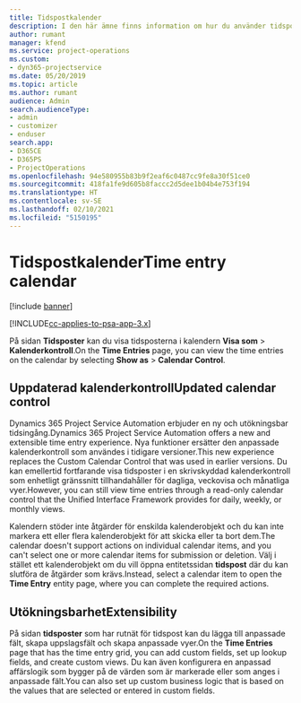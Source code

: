 ```yaml
---
title: Tidspostkalender
description: I den här ämne finns information om hur du använder tidspostkalendern.
author: rumant
manager: kfend
ms.service: project-operations
ms.custom:
- dyn365-projectservice
ms.date: 05/20/2019
ms.topic: article
ms.author: rumant
audience: Admin
search.audienceType:
- admin
- customizer
- enduser
search.app:
- D365CE
- D365PS
- ProjectOperations
ms.openlocfilehash: 94e580955b83b9f2eaf6c0487cc9fe8a30f51ce0
ms.sourcegitcommit: 418fa1fe9d605b8faccc2d5dee1b04b4e753f194
ms.translationtype: HT
ms.contentlocale: sv-SE
ms.lasthandoff: 02/10/2021
ms.locfileid: "5150195"
---
```

# <a name="time-entry-calendar"></a><span data-ttu-id="346f4-103">Tidspostkalender</span><span class="sxs-lookup"><span data-stu-id="346f4-103">Time entry calendar</span></span>

[!include [banner](../includes/psa-now-project-operations.md)]

[!INCLUDE[cc-applies-to-psa-app-3.x](../includes/cc-applies-to-psa-app-3x.md)]

<span data-ttu-id="346f4-104">På sidan **Tidsposter** kan du visa tidsposterna i kalendern **Visa som** \> **Kalenderkontroll**.</span><span class="sxs-lookup"><span data-stu-id="346f4-104">On the **Time Entries** page, you can view the time entries on the calendar by selecting **Show as** \> **Calendar Control**.</span></span>

## <a name="updated-calendar-control"></a><span data-ttu-id="346f4-105">Uppdaterad kalenderkontroll</span><span class="sxs-lookup"><span data-stu-id="346f4-105">Updated calendar control</span></span>

<span data-ttu-id="346f4-106">Dynamics 365 Project Service Automation erbjuder en ny och utökningsbar tidsingång.</span><span class="sxs-lookup"><span data-stu-id="346f4-106">Dynamics 365 Project Service Automation offers a new and extensible time entry experience.</span></span> <span data-ttu-id="346f4-107">Nya funktioner ersätter den anpassade kalenderkontroll som användes i tidigare versioner.</span><span class="sxs-lookup"><span data-stu-id="346f4-107">This new experience replaces the Custom Calendar Control that was used in earlier versions.</span></span> <span data-ttu-id="346f4-108">Du kan emellertid fortfarande visa tidsposter i en skrivskyddad kalenderkontroll som enhetligt gränssnitt tillhandahåller för dagliga, veckovisa och månatliga vyer.</span><span class="sxs-lookup"><span data-stu-id="346f4-108">However, you can still view time entries through a read-only calendar control that the Unified Interface Framework provides for daily, weekly, or monthly views.</span></span>

<span data-ttu-id="346f4-109">Kalendern stöder inte åtgärder för enskilda kalenderobjekt och du kan inte markera ett eller flera kalenderobjekt för att skicka eller ta bort dem.</span><span class="sxs-lookup"><span data-stu-id="346f4-109">The calendar doesn't support actions on individual calendar items, and you can't select one or more calendar items for submission or deletion.</span></span> <span data-ttu-id="346f4-110">Välj i stället ett kalenderobjekt om du vill öppna entitetssidan **tidspost** där du kan slutföra de åtgärder som krävs.</span><span class="sxs-lookup"><span data-stu-id="346f4-110">Instead, select a calendar item to open the **Time Entry** entity page, where you can complete the required actions.</span></span>

## <a name="extensibility"></a><span data-ttu-id="346f4-111">Utökningsbarhet</span><span class="sxs-lookup"><span data-stu-id="346f4-111">Extensibility</span></span>

<span data-ttu-id="346f4-112">På sidan **tidsposter** som har rutnät för tidspost kan du lägga till anpassade fält, skapa uppslagsfält och skapa anpassade vyer.</span><span class="sxs-lookup"><span data-stu-id="346f4-112">On the **Time Entries** page that has the time entry grid, you can add custom fields, set up lookup fields, and create custom views.</span></span> <span data-ttu-id="346f4-113">Du kan även konfigurera en anpassad affärslogik som bygger på de värden som är markerade eller som anges i anpassade fält.</span><span class="sxs-lookup"><span data-stu-id="346f4-113">You can also set up custom business logic that is based on the values that are selected or entered in custom fields.</span></span>
